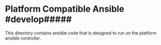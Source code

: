 # Platform Compatible Ansible #develop#####

This directory contains ansible code that is designed to run on the platform ansible controller.
